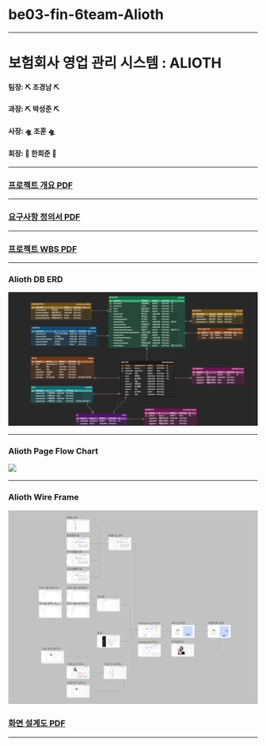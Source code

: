 # be03-fin-6team-Alioth

---

# 보험회사 영업 관리 시스템 : ALIOTH

#### 팀장: ⛏️ 조경남  ⛏️
#### 과장: ⛏️ 박성준  ⛏️
#### 사장: 🛸 조훈  🛸   
#### 회장: 🐤 한희준 🐤

---

### [프로젝트 개요 PDF](https://github.com/beyond-sw-camp/be03-fin-6team-Alioth/blob/main/Docs/ALIOTH_2024.03.15_%ED%94%84%EB%A1%9C%EC%A0%9D%ED%8A%B8%20%EA%B0%9C%EC%9A%94.pdf)

---

### [요구사항 정의서 PDF](https://github.com/beyond-sw-camp/be03-fin-6team-Alioth/blob/main/Docs/ALIOTH_2024.03.22_요구사항정의서.pdf)

---

### [프로젝트 WBS PDF](https://github.com/beyond-sw-camp/be03-fin-6team-Alioth/blob/main/Docs/ALIOTH_2024.03.20_WBS.pdf)

---

### Alioth DB ERD
![](https://github.com/beyond-sw-camp/be03-fin-6team-Alioth/blob/main/Docs/img/AliothERD.png)

---

### Alioth Page Flow Chart
![](https://github.com/beyond-sw-camp/be03-fin-6team-Alioth/blob/main/Docs/img/AliothFlowChart.png)

---

### Alioth Wire Frame
![](https://github.com/beyond-sw-camp/be03-fin-6team-Alioth/blob/main/Docs/img/화면구성도.png)

### [화면 설계도 PDF](https://github.com/beyond-sw-camp/be03-fin-6team-Alioth/blob/main/Docs/ALIOTH_2024.03.22_화면설계도.pdf)


---